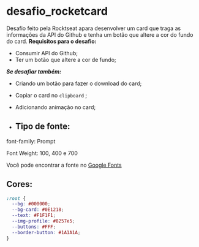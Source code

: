 # desafio_rocketcard
Desafio feito pela Rocktseat apara desenvolver um card que traga as informações da API do Github e tenha um botão que altere a cor do fundo do card.
**Requisitos para o desafio:**

- Consumir API do Github;
- Ter um botão que altere a cor de fundo;

***Se desafiar também:***

- Criando um botão para fazer o download do card;
- Copiar o card no `clipboard` ;
- Adicionando animação no card;

- ## **Tipo de fonte:**

font-family: Prompt 

Font Weight: 100, 400 e 700

Você pode encontrar a fonte no [Google Fonts](https://fonts.google.com/)

## **Cores:**

```css
:root {
  --bg: #000000;
  --bg-card: #0E1218;
  --text: #F1F1F1;
  --img-profile: #8257e5;
  --buttons: #FFF;
  --border-button: #1A1A1A;
}
```
